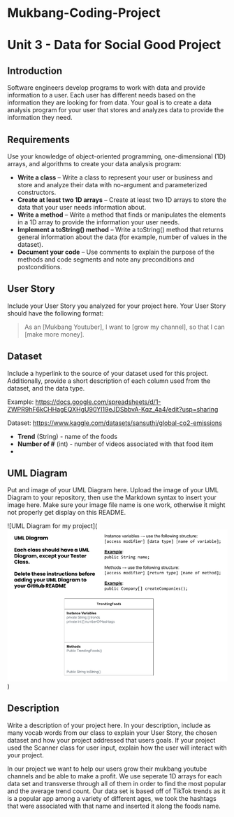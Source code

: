 # Mukbang-Coding-Project
# Unit 3 - Data for Social Good Project 

## Introduction 

Software engineers develop programs to work with data and provide information to a user. Each user has different needs based on the information they are looking for from data. Your goal is to create a data analysis program for your user that stores and analyzes data to provide the information they need. 

## Requirements 

Use your knowledge of object-oriented programming, one-dimensional (1D) arrays, and algorithms to create your data analysis program: 
- **Write a class** – Write a class to represent your user or business and store and analyze their data with no-argument and parameterized constructors. 
- **Create at least two 1D arrays** – Create at least two 1D arrays to store the data that your user needs information about. 
- **Write a method** – Write a method that finds or manipulates the elements in a 1D array to provide the information your user needs. 
- **Implement a toString() method** – Write a toString() method that returns general information about the data (for example, number of values in the dataset). 
- **Document your code** – Use comments to explain the purpose of the methods and code segments and note any preconditions and postconditions. 

## User Story 

Include your User Story you analyzed for your project here. Your User Story should have the following format: 

> As an [Mukbang Youtuber],
> I want to [grow my channel],
> so that I can [make more money]. 

## Dataset 

Include a hyperlink to the source of your dataset used for this project. Additionally, provide a short description of each column used from the dataset, and the data type. 

Example: https://docs.google.com/spreadsheets/d/1-ZWPR9hF6kCHHagEQXHgU90YI19eJDSbbvA-Kqz_4a4/edit?usp=sharing

Dataset: https://www.kaggle.com/datasets/sansuthi/global-co2-emissions 
- **Trend** (String) - name of the foods 
- **Number of #** (int) - number of videos associated with that food item
- 
## UML Diagram 

Put and image of your UML Diagram here. Upload the image of your UML Diagram to your repository, then use the Markdown syntax to insert your image here. Make sure your image file name is one work, otherwise it might not properly get display on this README. 

![UML Diagram for my project](![alt text](<Unit 3 [Jalyssa De La Torre, Lina Santana] UML Diagram.png>)) 

## Description 

Write a description of your project here. In your description, include as many vocab words from our class to explain your User Story, the chosen dataset and how your project addressed that users goals. If your project used the Scanner class for user input, explain how the user will interact with your project.

In our project we want to help our users grow their mukbang youtube channels and be able to make a profit. We use seperate 1D arrays for each data set and transverse through all of them in order to find the most popular and the average trend count. Our data set is based off of TikTok trends as it is a popular app among a variety of different ages, we took the hashtags that were associated with that name and inserted it along the foods name.
